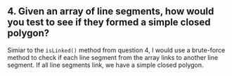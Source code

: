 ## 4. Given an array of line segments, how would you test to see if they formed a simple closed polygon?

Simiar to the `isLinked()` method from question 4, I would use a brute-force method to check if each line segment from the array links to another line segment. If all line segments link, we have a simple closed polygon.
